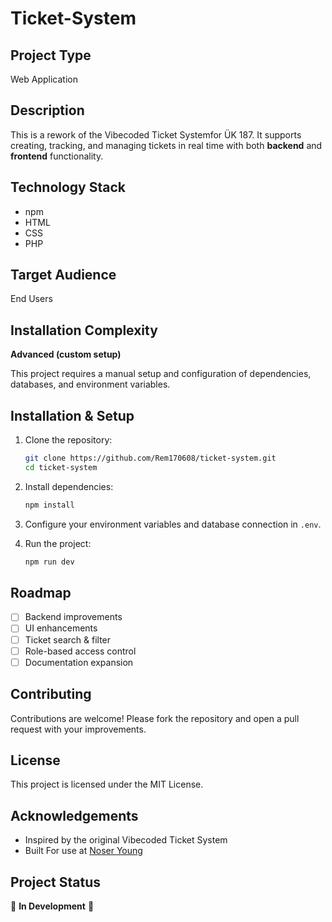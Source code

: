 # Ticket-System

## Project Type
Web Application

## Description
This is a rework of the Vibecoded Ticket Systemfor ÜK 187. It supports creating, tracking, and managing tickets in real time with both **backend** and **frontend** functionality.

## Technology Stack
- npm
- HTML
- CSS
- PHP

## Target Audience
End Users

## Installation Complexity
**Advanced (custom setup)**

This project requires a manual setup and configuration of dependencies, databases, and environment variables.

## Installation & Setup
1. Clone the repository:
   ```bash
   git clone https://github.com/Rem170608/ticket-system.git
   cd ticket-system
   ```

2. Install dependencies:
   ```bash
   npm install
   ```

3. Configure your environment variables and database connection in `.env`.

4. Run the project:
   ```bash
   npm run dev
   ```

## Roadmap
- [ ] Backend improvements
- [ ] UI enhancements
- [ ] Ticket search & filter
- [ ] Role-based access control
- [ ] Documentation expansion

## Contributing
Contributions are welcome! Please fork the repository and open a pull request with your improvements.

## License
This project is licensed under the MIT License.

## Acknowledgements
- Inspired by the original Vibecoded Ticket System
- Built For use at [Noser Young](https://noseryoung.ch/)
## Project Status
🚧 **In Development** 🚧
